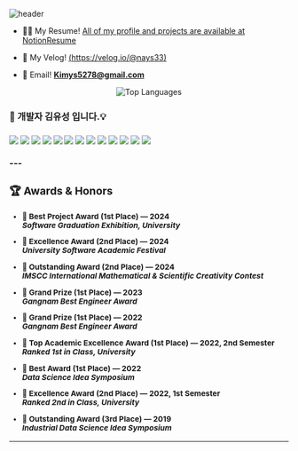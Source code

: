 ![header](https://capsule-render.vercel.app/api?type=cylinder&color=000000&height=150&section=header&text=Kim-Yu-Seong&fontColor=ffffff&fontSize=70&animation=fadeIn&fontAlignY=55)
- 👨‍🦲 My Resume! [All of my profile and projects are available at NotionResume](https://flossy-gallon-c27.notion.site/Backend-Developer-cecf554ac2724fff9f913e09144e7ee6)

- 📄 My Velog! [(https://velog.io/@nays33)](https://velog.io/@nays33/posts)

- 📧 Email! **Kimys5278@gmail.com**
</p>

<div align ="center">
  <img src="https://github-readme-stats.vercel.app/api/top-langs/?username=kimys5278&layout=compact&theme=tokyonight" alt="Top Languages" />

</div>
<h3> 🤚 개발자 김유성 입니다.💡<h3>
<div src = "https://flossy-gallon-c27.notion.site/Backend-Developer-cecf554ac2724fff9f913e09144e7ee6"> 
</div>
<div>
  
<img src="https://img.shields.io/badge/JAVA-007396?style=for-the-badge&logo=java&logoColor=white">

<img src="https://img.shields.io/badge/python-3776AB?style=for-the-badge&logo=python&logoColor=white">

<img src="https://img.shields.io/badge/spring-6DB33F?style=for-the-badge&logo=spring%20IDE&logoColor=white">

<img src="https://img.shields.io/badge/junit5-25A162?style=for-the-badge&logo=junit5%20IDE&logoColor=white">

<img src="https://img.shields.io/badge/jquery-0769AD?style=for-the-badge&logo=jquery%20IDE&logoColor=white">

<img src="https://img.shields.io/badge/hibernate-59666C?style=for-the-badge&logo=hibernate%20IDE&logoColor=white">

<img src="https://img.shields.io/badge/mariadb-003545?style=for-the-badge&logo=mariadb&logoColor=white">

<img src="https://img.shields.io/badge/mysql-4479A1?style=for-the-badge&logo=mysql&logoColor=white">

<img src="https://img.shields.io/badge/scikitlearn-F7931E?style=for-the-badge&logo=scikitlearn&logoColor=white">

<img src="https://img.shields.io/badge/pandas-150458?style=for-the-badge&logo=pandas&logoColor=white">

<img src="https://img.shields.io/badge/github-181717?style=for-the-badge&logo=github&logoColor=white">

<img src="https://img.shields.io/badge/Eclipse-2C2255?style=for-the-badge&logo=Eclipse%20IDE&logoColor=white">

<img src="https://img.shields.io/badge/intellijidea-000000?style=for-the-badge&logo=intellijidea&logoColor=white">
</br>
</br>
---

### 🏆 Awards & Honors

<small>

- 🥇 **Best Project Award (1st Place)** — 2024  
  _Software Graduation Exhibition, University_

- 🥈 **Excellence Award (2nd Place)** — 2024  
  _University Software Academic Festival_

- 🥈 **Outstanding Award (2nd Place)** — 2024  
  _IMSCC International Mathematical & Scientific Creativity Contest_

- 🥇 **Grand Prize (1st Place)** — 2023  
  _Gangnam Best Engineer Award_

- 🥇 **Grand Prize (1st Place)** — 2022  
  _Gangnam Best Engineer Award_

- 🥇 **Top Academic Excellence Award (1st Place)** — 2022, 2nd Semester  
  _Ranked 1st in Class, University_

- 🥇 **Best Award (1st Place)** — 2022  
  _Data Science Idea Symposium_

- 🥈 **Excellence Award (2nd Place)** — 2022, 1st Semester  
  _Ranked 2nd in Class, University_

- 🥉 **Outstanding Award (3rd Place)** — 2019  
  _Industrial Data Science Idea Symposium_

</small>

---



